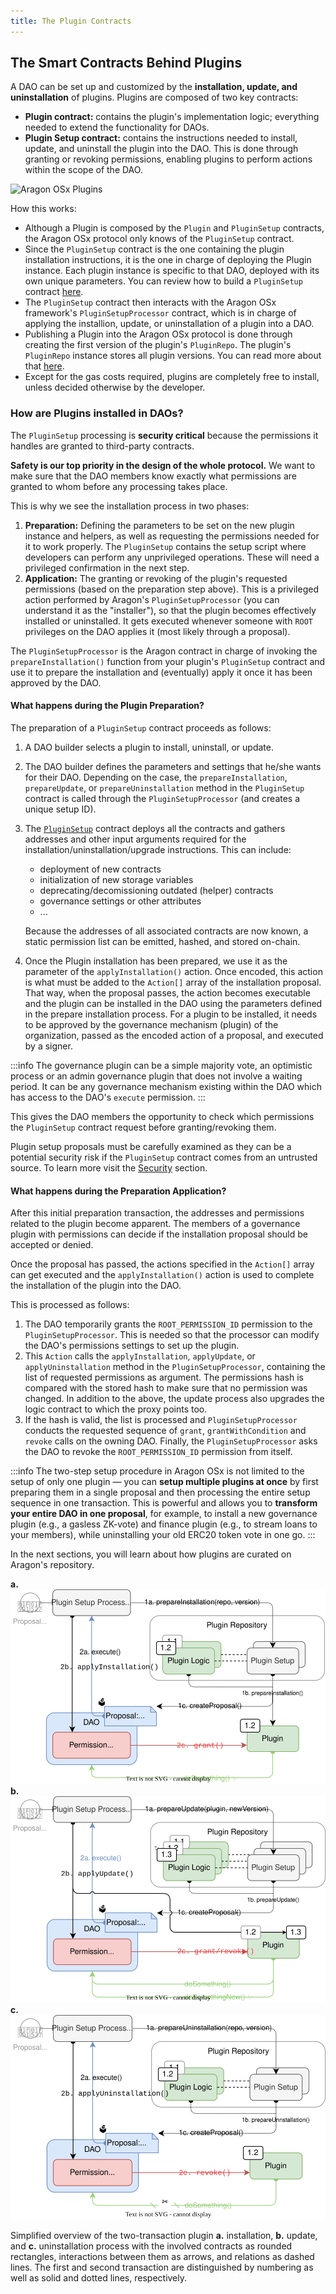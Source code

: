 ```yaml
---
title: The Plugin Contracts
---
```


## The Smart Contracts Behind Plugins

A DAO can be set up and customized by the **installation, update, and uninstallation** of plugins. Plugins are composed of two key contracts:

- **Plugin contract:** contains the plugin's implementation logic; everything needed to extend the functionality for DAOs.
- **Plugin Setup contract:** contains the instructions needed to install, update, and uninstall the plugin into the DAO. This is done through granting or revoking permissions, enabling plugins to perform actions within the scope of the DAO.

![Aragon OSx Plugins](https://res.cloudinary.com/dacofvu8m/image/upload/v1683225098/Screen_Shot_2023-05-04_at_14.31.25_r0qqut.png)

How this works:

- Although a Plugin is composed by the `Plugin` and `PluginSetup` contracts, the Aragon OSx protocol only knows of the `PluginSetup` contract.
- Since the `PluginSetup` contract is the one containing the plugin installation instructions, it is the one in charge of deploying the Plugin instance. Each plugin instance is specific to that DAO, deployed with its own unique parameters. You can review how to build a `PluginSetup` contract [here](../../../../02-how-to-guides/02-plugin-development/index.md).
- The `PluginSetup` contract then interacts with the Aragon OSx framework's `PluginSetupProcessor` contract, which is in charge of applying the installion, update, or uninstallation of a plugin into a DAO.
- Publishing a Plugin into the Aragon OSx protocol is done through creating the first version of the plugin's `PluginRepo`. The plugin's `PluginRepo` instance stores all plugin versions. You can read more about that [here](../../../../02-how-to-guides/02-plugin-development/07-publication/index.md).
- Except for the gas costs required, plugins are completely free to install, unless decided otherwise by the developer.

### How are Plugins installed in DAOs?

The `PluginSetup` processing is **security critical** because the permissions it handles are granted to third-party contracts.

**Safety is our top priority in the design of the whole protocol.** We want to make sure that the DAO members know exactly what permissions are granted to whom before any processing takes place.

This is why we see the installation process in two phases:

1. **Preparation:** Defining the parameters to be set on the new plugin instance and helpers, as well as requesting the permissions needed for it to work properly. The `PluginSetup` contains the setup script where developers can perform any unprivileged operations. These will need a privileged confirmation in the next step.
2. **Application:** The granting or revoking of the plugin's requested permissions (based on the preparation step above). This is a privileged action performed by Aragon's `PluginSetupProcessor` (you can understand it as the "installer"), so that the plugin becomes effectively installed or uninstalled. It gets executed whenever someone with `ROOT` privileges on the DAO applies it (most likely through a proposal).

The `PluginSetupProcessor` is the Aragon contract in charge of invoking the `prepareInstallation()` function from your plugin's `PluginSetup` contract and use it to prepare the installation and (eventually) apply it once it has been approved by the DAO.

#### What happens during the Plugin Preparation?

The preparation of a `PluginSetup` contract proceeds as follows:

1. A DAO builder selects a plugin to install, uninstall, or update.

2. The DAO builder defines the parameters and settings that he/she wants for their DAO. Depending on the case, the `prepareInstallation`, `prepareUpdate`, or `prepareUninstallation` method in the `PluginSetup` contract is called through the `PluginSetupProcessor` (and creates a unique setup ID).

3. The [`PluginSetup`](https://github.com/aragon/osx/blob/develop/packages/contracts/src/framework/plugin/setup/PluginSetupProcessor.sol) contract deploys all the contracts and gathers addresses and other input arguments required for the installation/uninstallation/upgrade instructions. This can include:

   - deployment of new contracts
   - initialization of new storage variables
   - deprecating/decomissioning outdated (helper) contracts
   - governance settings or other attributes
   - ...

   Because the addresses of all associated contracts are now known, a static permission list can be emitted, hashed, and stored on-chain.

4. Once the Plugin installation has been prepared, we use it as the parameter of the `applyInstallation()` action. Once encoded, this action is what must be added to the `Action[]` array of the installation proposal. That way, when the proposal passes, the action becomes executable and the plugin can be installed in the DAO using the parameters defined in the prepare installation process. For a plugin to be installed, it needs to be approved by the governance mechanism (plugin) of the organization, passed as the encoded action of a proposal, and executed by a signer.

:::info
The governance plugin can be a simple majority vote, an optimistic process or an admin governance plugin that does not involve a waiting period. It can be any governance mechanism existing within the DAO which has access to the DAO's `execute` permission.
:::

This gives the DAO members the opportunity to check which permissions the `PluginSetup` contract request before granting/revoking them.

Plugin setup proposals must be carefully examined as they can be a potential security risk if the `PluginSetup` contract comes from an untrusted source. To learn more visit the [Security](./01-security-risk-mitigation.md) section.

<!-- TODO: add a costs sections

Optionally, the proposer can also request refunds for the gas spent for the preparation of the plugin in the proposal.
-->

#### What happens during the Preparation Application?

After this initial preparation transaction, the addresses and permissions related to the plugin become apparent. The members of a governance plugin with permissions can decide if the installation proposal should be accepted or denied.

Once the proposal has passed, the actions specified in the `Action[]` array can get executed and the `applyInstallation()` action is used to complete the installation of the plugin into the DAO.

This is processed as follows:

1. The DAO temporarily grants the `ROOT_PERMISSION_ID` permission to the `PluginSetupProcessor`. This is needed so that the processor can modify the DAO's permissions settings to set up the plugin.
2. This `Action` calls the `applyInstallation`, `applyUpdate`, or `applyUninstallation` method in the `PluginSetupProcessor`, containing the list of requested permissions as argument. The permissions hash is compared with the stored hash to make sure that no permission was changed.
   In addition to the above, the update process also upgrades the logic contract to which the proxy points too.
3. If the hash is valid, the list is processed and `PluginSetupProcessor` conducts the requested sequence of `grant`, `grantWithCondition` and `revoke` calls on the owning DAO.
   Finally, the `PluginSetupProcessor` asks the DAO to revoke the `ROOT_PERMISSION_ID` permission from itself.

:::info
The two-step setup procedure in Aragon OSx is not limited to the setup of only one plugin — you can **setup multiple plugins at once** by first preparing them in a single proposal and then processing the entire setup sequence in one transaction. This is powerful and allows you to **transform your entire DAO in one proposal**, for example, to install a new governance plugin (e.g., a gasless ZK-vote) and finance plugin (e.g., to stream loans to your members), while uninstalling your old ERC20 token vote in one go.
:::

In the next sections, you will learn about how plugins are curated on Aragon's repository.

<div class="center-column">

**a.** ![Schematic depiction of the plugin installation process.](plugin-installation.drawio.svg)
**b.** ![Schematic depiction of the plugin update process.](plugin-update.drawio.svg)
**c.** ![Schematic depiction of the plugin uninstallation process.](plugin-uninstallation.drawio.svg)

<p class="caption">
   Simplified overview of the two-transaction plugin <b>a.</b> installation, <b>b.</b> update, and <b>c.</b> uninstallation process with the involved contracts as rounded rectangles, interactions between them as arrows, and relations as dashed lines. The first and second transaction are distinguished by numbering as well as solid and dotted lines, respectively.
</p>

</div>
